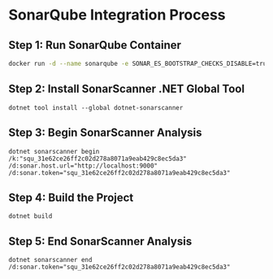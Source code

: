 # SonarQube Integration Process

## Step 1: Run SonarQube Container

```bash
docker run -d --name sonarqube -e SONAR_ES_BOOTSTRAP_CHECKS_DISABLE=true -p 9000:9000 sonarqube:latest
```

## Step 2: Install SonarScanner .NET Global Tool
```
dotnet tool install --global dotnet-sonarscanner

```

## Step 3: Begin SonarScanner Analysis
```
dotnet sonarscanner begin /k:"squ_31e62ce26ff2c02d278a8071a9eab429c8ec5da3" /d:sonar.host.url="http://localhost:9000" /d:sonar.token="squ_31e62ce26ff2c02d278a8071a9eab429c8ec5da3"

```


## Step 4: Build the Project
```
dotnet build

```

## Step 5: End SonarScanner Analysis
```
dotnet sonarscanner end /d:sonar.token="squ_31e62ce26ff2c02d278a8071a9eab429c8ec5da3"

```

